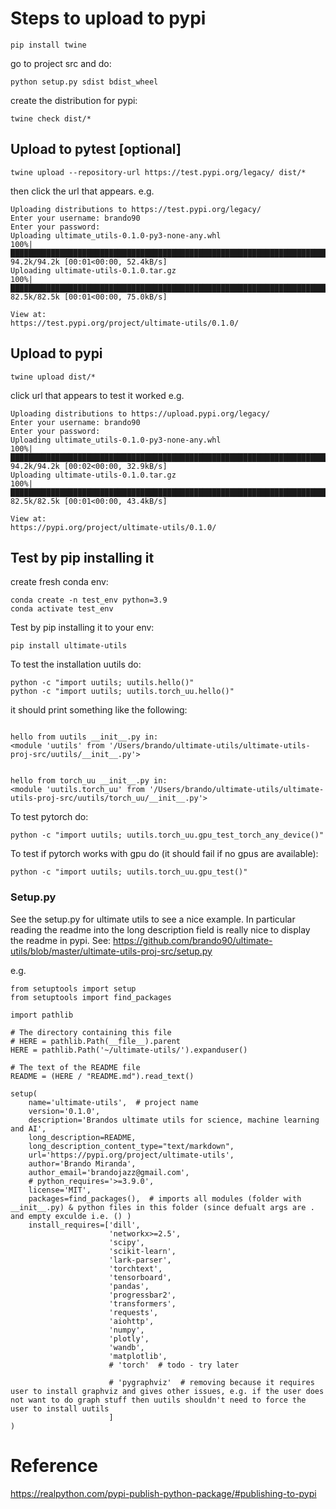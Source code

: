 # Steps to upload to pypi

```angular2html
pip install twine
```

go to project src and do:
```angular2html
python setup.py sdist bdist_wheel
```

create the distribution for pypi:
```angular2html
twine check dist/*
```

## Upload to pytest [optional]

```angular2html
twine upload --repository-url https://test.pypi.org/legacy/ dist/*
```
then click the url that appears. e.g.
```angular2html
Uploading distributions to https://test.pypi.org/legacy/
Enter your username: brando90
Enter your password: 
Uploading ultimate_utils-0.1.0-py3-none-any.whl
100%|██████████████████████████████████████████████████████████████████████████████████████████████████████████████████████████████████████████████████████████████████████████████████████████████████████████████████████████████████████████████████████████████████████████████████████████████████████████████████████████████████████████████████████████████████████████████████████| 94.2k/94.2k [00:01<00:00, 52.4kB/s]
Uploading ultimate-utils-0.1.0.tar.gz
100%|██████████████████████████████████████████████████████████████████████████████████████████████████████████████████████████████████████████████████████████████████████████████████████████████████████████████████████████████████████████████████████████████████████████████████████████████████████████████████████████████████████████████████████████████████████████████████████| 82.5k/82.5k [00:01<00:00, 75.0kB/s]

View at:
https://test.pypi.org/project/ultimate-utils/0.1.0/
```

## Upload to pypi

```angular2html
twine upload dist/*
```
click url that appears to test it worked e.g.
```angular2html
Uploading distributions to https://upload.pypi.org/legacy/
Enter your username: brando90
Enter your password: 
Uploading ultimate_utils-0.1.0-py3-none-any.whl
100%|██████████████████████████████████████████████████████████████████████████████████████████████████████████████████████████████████████████████████████████████████████████████████████████████████████████████████████████████████████████████████████████████████████████████████████████████████████████████████████████████████████████████████████████████████████████████████████| 94.2k/94.2k [00:02<00:00, 32.9kB/s]
Uploading ultimate-utils-0.1.0.tar.gz
100%|██████████████████████████████████████████████████████████████████████████████████████████████████████████████████████████████████████████████████████████████████████████████████████████████████████████████████████████████████████████████████████████████████████████████████████████████████████████████████████████████████████████████████████████████████████████████████████| 82.5k/82.5k [00:01<00:00, 43.4kB/s]

View at:
https://pypi.org/project/ultimate-utils/0.1.0/
```

## Test by pip installing it

create fresh conda env:
```angular2html
conda create -n test_env python=3.9
conda activate test_env
```

Test by pip installing it to your env:
```angular2html
pip install ultimate-utils
```

To test the installation uutils do:

```
python -c "import uutils; uutils.hello()"
python -c "import uutils; uutils.torch_uu.hello()"
```

it should print something like the following:

```

hello from uutils __init__.py in:
<module 'uutils' from '/Users/brando/ultimate-utils/ultimate-utils-proj-src/uutils/__init__.py'>


hello from torch_uu __init__.py in:
<module 'uutils.torch_uu' from '/Users/brando/ultimate-utils/ultimate-utils-proj-src/uutils/torch_uu/__init__.py'>

```

To test pytorch do:
```
python -c "import uutils; uutils.torch_uu.gpu_test_torch_any_device()"
```
To test if pytorch works with gpu do (it should fail if no gpus are available):
```
python -c "import uutils; uutils.torch_uu.gpu_test()"
```

### Setup.py

See the setup.py for ultimate utils to see a nice example. 
In particular reading the readme into the long description field is really nice to display the readme in pypi.
See: https://github.com/brando90/ultimate-utils/blob/master/ultimate-utils-proj-src/setup.py

e.g.

```
from setuptools import setup
from setuptools import find_packages

import pathlib

# The directory containing this file
# HERE = pathlib.Path(__file__).parent
HERE = pathlib.Path('~/ultimate-utils/').expanduser()

# The text of the README file
README = (HERE / "README.md").read_text()

setup(
    name='ultimate-utils',  # project name
    version='0.1.0',
    description='Brandos ultimate utils for science, machine learning and AI',
    long_description=README,
    long_description_content_type="text/markdown",
    url='https://pypi.org/project/ultimate-utils',
    author='Brando Miranda',
    author_email='brandojazz@gmail.com',
    # python_requires='>=3.9.0',
    license='MIT',
    packages=find_packages(),  # imports all modules (folder with __init__.py) & python files in this folder (since defualt args are . and empty exculde i.e. () )
    install_requires=['dill',
                      'networkx>=2.5',
                      'scipy',
                      'scikit-learn',
                      'lark-parser',
                      'torchtext',
                      'tensorboard',
                      'pandas',
                      'progressbar2',
                      'transformers',
                      'requests',
                      'aiohttp',
                      'numpy',
                      'plotly',
                      'wandb',
                      'matplotlib',
                      # 'torch'  # todo - try later

                      # 'pygraphviz'  # removing because it requires user to install graphviz and gives other issues, e.g. if the user does not want to do graph stuff then uutils shouldn't need to force the user to install uutils
                      ]
)
```

# Reference

https://realpython.com/pypi-publish-python-package/#publishing-to-pypi
